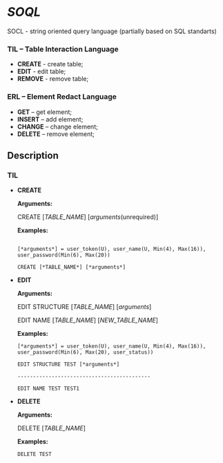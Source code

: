 # *SOQL*
SOCL - string oriented query language (partially based on SQL standarts)

### TIL – Table Interaction Language
* **CREATE** - create table;
* **EDIT** - edit table;
* **REMOVE** - remove table;
### ERL – Element Redact Language
* **GET** – get element;
* **INSERT** – add element;
* **CHANGE** – change element;
* **DELETE** – remove element;

## Description
### TIL
* **CREATE** 

  **Arguments:**
  
    CREATE [*TABLE_NAME*] [*arguments*(unrequired)]
  
  **Examples:**
  
    ```[*TABLE_NAME*] = TEST
  
    [*arguments*] = user_token(U), user_name(U, Min(4), Max(16)), user_password(Min(6), Max(20))
  
    CREATE [*TABLE_NAME*] [*arguments*]
    ```
    
* **EDIT**

  **Arguments:**
  
    EDIT STRUCTURE [*TABLE_NAME*] [*arguments*]
  
    EDIT NAME [*TABLE_NAME*] [*NEW_TABLE_NAME*]
  
  **Examples:**
    ```
    [*arguments*] = user_token(U), user_name(U, Min(4), Max(16)), user_password(Min(6), Max(20), user_status))
    
    EDIT STRUCTURE TEST [*arguments*]
    
    -------------------------------------------
    
    EDIT NAME TEST TEST1
    ```
    
* **DELETE**

  **Arguments:**
  
    DELETE [*TABLE_NAME*]  
    
  **Examples:**
    ```
    DELETE TEST
    ```
